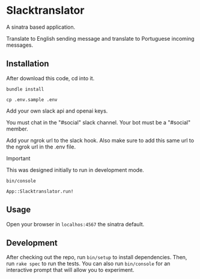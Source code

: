 # Slacktranslator

A sinatra based application.

Translate to English sending message and translate to Portuguese incoming messages.

## Installation

After download this code, cd into it.

`bundle install`

`cp .env.sample .env`

Add your own slack api and openai keys.

You must chat in the "#social" slack channel. Your bot must be a "#social" member.

Add your ngrok url to the slack hook. Also make sure to add this same url to the ngrok url in the .env file.

> [!IMPORTANT]
> This was designed initially to run in development mode.

`bin/console`

`App::Slacktranslator.run!`

## Usage

Open your browser in `localhos:4567` the sinatra default.

## Development

After checking out the repo, run `bin/setup` to install dependencies. Then, run `rake spec` to run the tests. You can also run `bin/console` for an interactive prompt that will allow you to experiment.
